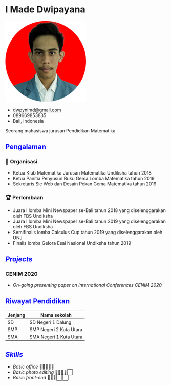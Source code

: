 # I Made Dwipayana

<img src="img/ava.png" style="width:50%;height=auto;">

- <dwpynimd@gmail.com>
- 089669853835
- Bali, Indonesia

Seorang mahasiswa jurusan Pendidikan Matematika

## <span style="color:blue">Pengalaman</span>

### 🏃 Organisasi

 - Ketua Klub Matematika Jurusan Matematika Undiksha tahun 2018
 - Ketua Panitia Penyusun Buku Gema Lomba Matematika tahun 2019
 - Sekretaris Sie Web dan Desain Pekan Gema Matematika tahun 2019

### 🏆 Perlombaan

 - Juara I lomba Mini Newspaper se-Bali tahun 2018 yang diselenggarakan oleh FBS Undiksha
 - Juara I lomba Mini Newspaper se-Bali tahun 2019 yang diselenggarakan oleh FBS Undiksha
 - Semifinalis lomba Calculus Cup tahun 2019 yang diselenggarakan oleh UNJ 
 - Finalis lomba Gelora Esai Nasional Undiksha tahun 2019

## <span style="color:blue">*Projects*</span>

### CENIM 2020

- *On-going presenting paper on International Conferences CENIM 2020*

## <span style="color:blue">Riwayat Pendidikan</span>

| Jenjang | Nama sekolah            |
| ------- | ----------------------- |
| SD      | SD Negeri 1 Dalung      |
| SMP     | SMP Negeri 2 Kuta Utara |
| SMA     | SMA Negeri 1 Kuta Utara |

## <span style="color:blue">*Skills*</span>

 - *Basic office* 🔳🔳🔳🔳🔳
 - *Basic photo editing* 🔳🔳🔳🔳⬜️
 - *Basic front-end* 🔳🔳🔳⬜️⬜️
